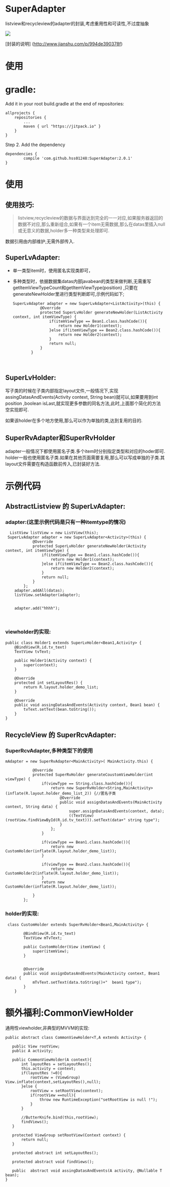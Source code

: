 # SuperAdapter
listview和recycleview的adapter的封装,考虑重用性和可读性,不过度抽象

[![](https://jitpack.io/v/hss01248/SuperAdapter.svg)](https://jitpack.io/#hss01248/SuperAdapter)

[封装的说明] (http://www.jianshu.com/p/994de390378f)

# 使用

# gradle:

Add it in your root build.gradle at the end of repositories:

	allprojects {
		repositories {
			...
			maven { url "https://jitpack.io" }
		}
	}
Step 2. Add the dependency

	dependencies {
	        compile 'com.github.hss01248:SuperAdapter:2.0.1'
	}

# 使用

## 使用技巧: 

> listview,recycleview的数据与界面达到完全的一一对应,如果服务器返回的数据不对应,那么重新组合,如果有一个item无需数据,那么在datas里插入null或无意义的数据,holder多一种类型来处理即可.

数据引用由内部维护,无需外部传入.

## SuperLvAdapter: 

* 单一类型item时，使用匿名实现类即可，

* 多种类型时，依据数据集datas内部javabean的类型来做判断,无需重写getItemViewTypeCount和getItemViewType(position) ,只要在generateNewHolder里进行类型判断即可,示例代码如下;

  ```
  SuperLvAdapter adapter = new SuperLvAdapter<ListActivity>(this) {
              @Override
              protected SuperLvHolder generateNewHolder(ListActivity context, int itemViewType) {
                  if(itemViewType == Bean1.class.hashCode()){
                      return new Holder1(context);
                  }else if(itemViewType == Bean2.class.hashCode()){
                      return new Holder2(context);
                  }
                  return null;
              }
          }
  ```

  ​

## SuperLvHolder:

写子类的时候在子类内部指定layout文件,一般情况下,实现assingDatasAndEvents(Activity context, String bean)就可以,如果要用到int position ,boolean isLast,就实现更多参数的同名方法,此时,上面那个简化的方法空实现即可.

如果该holder在多个地方使用,那么可以作为单独的类,达到复用的目的.

## SuperRvAdapter和SuperRvHolder

adapter一般情况下都使用匿名子类.多个item时分别指定类型和对应的hoder即可.
holder一般也使用匿名子类.如果在其他页面需要复用,那么可以写成单独的子类.其layout文件需要在构造函数前传入,已封装好方法.

# 示例代码

## AbstractListview 的 SuperLvAdapter:

### adapter:(这里示例代码是只有一种itemtype的情况)

      ListView listView = new ListView(this);
     SuperLvAdapter adapter = new SuperLvAdapter<Activity>(this) {
                @Override
                protected SuperLvHolder generateNewHolder(Activity context, int itemViewType) {
                    if(itemViewType == Bean1.class.hashCode()){
                        return new Holder1(context);
                    }else if(itemViewType == Bean2.class.hashCode()){
                        return new Holder2(context);
                    }
                    return null;
                }
            };
     	adapter.addAll(datas);
        listView.setAdapter(adapter);


        adapter.add("hhhh");

​        
### viewholder的实现:




    public class Holder1 extends SuperLvHolder<Bean1,Activity> {
        @BindView(R.id.tv_text)
        TextView tvText;
    
        public Holder1(Activity context) {
            super(context);
        }
    
        @Override
        protected int setLayoutRes() {
            return R.layout.holder_demo_list;
        }
    
        @Override
        public void assingDatasAndEvents(Activity context, Bean1 bean) {
            tvText.setText(bean.toString());
        }
    }


## RecycleView 的 SuperRcvAdapter:

### SuperRcvAdapter,多种类型下的使用




    mAdapter = new SuperRvAdapter<MainActivity>( MainActivity.this) {

                @Override
                protected SuperRvHolder generateCoustomViewHolder(int viewType) {
                    if(viewType == String.class.hashCode()){
                        return new SuperRvHolder<String,MainActivity>(inflate(R.layout.holder_demo_list_2)) {//匿名子类
                            @Override
                            public void assignDatasAndEvents(MainActivity context, String data) {
                                super.assignDatasAndEvents(context, data);
                                ((TextView)(rootView.findViewById(R.id.tv_text))).setText(data+" string type");
                            }
                        };
                    }
    
                    if(viewType == Bean1.class.hashCode()){
                        return new CustomHolder(inflate(R.layout.holder_demo_list));
                    }
    
                    if(viewType == Bean2.class.hashCode()){
                        return new CustomHolder2(inflate(R.layout.holder_demo_list));
                    }
                    return new CustomHolder(inflate(R.layout.holder_demo_list));
    
                }
            };




### holder的实现:




     class CustomHolder extends SuperRvHolder<Bean1,MainActivity> {

            @BindView(R.id.tv_text)
            TextView mTvText;
    
            public CustomHolder(View itemView) {
                super(itemView);
            }


            @Override
            public void assignDatasAndEvents(MainActivity context, Bean1 data) {
                mTvText.setText(data.toString()+"  bean1 type");
            }
        }




 # 额外福利:CommonViewHolder
 通用性viewholder,非典型的MVVM的实现:

 ```
public abstract class CommonViewHolder<T,A extends Activity> {

    public View rootView;
    public A activity;

    public CommonViewHolder(A context){
        int layoutRes = setLayoutRes();
        this.activity = context;
        if(layoutRes !=0){
            rootView = (ViewGroup) View.inflate(context,setLayoutRes(),null);
        }else {
            rootView = setRootView(context);
            if(rootView ==null){
                throw new RuntimeException("setRootView is null !");
            }
        }

        //ButterKnife.bind(this,rootView);
        findViews();
    }

    protected ViewGroup setRootView(Context context) {
        return null;
    }

    protected abstract int setLayoutRes();

    protected abstract void findViews();

    public  abstract void assingDatasAndEvents(A activity, @Nullable T bean);
}
 
 ```

